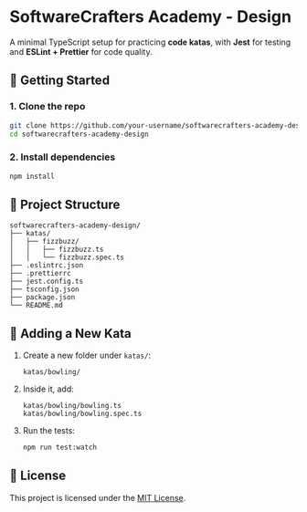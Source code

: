 # SoftwareCrafters Academy - Design

A minimal TypeScript setup for practicing **code katas**, with **Jest** for testing and **ESLint + Prettier** for code quality.

## 🚀 Getting Started

### 1. Clone the repo
```bash
git clone https://github.com/your-username/softwarecrafters-academy-design.git
cd softwarecrafters-academy-design
```

### 2. Install dependencies
```bash
npm install
```

## 📂 Project Structure
```
softwarecrafters-academy-design/
├── katas/
│   ├── fizzbuzz/
│   │   ├── fizzbuzz.ts
│   │   └── fizzbuzz.spec.ts
├── .eslintrc.json
├── .prettierrc
├── jest.config.ts
├── tsconfig.json
├── package.json
└── README.md
```

## 🧪 Adding a New Kata

1. Create a new folder under `katas/`:
   ```
   katas/bowling/
   ```

2. Inside it, add:
   ```
   katas/bowling/bowling.ts
   katas/bowling/bowling.spec.ts
   ```

3. Run the tests:
   ```bash
   npm run test:watch
   ```

## 📜 License

This project is licensed under the [MIT License](LICENSE).